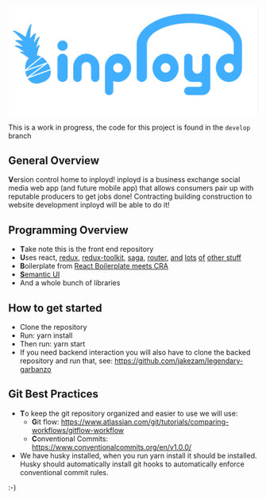 ![codename: crabapple-conglomerate](public/black_inployd.png)

This is a work in progress, the code for this project is found in the `develop` branch

## General Overview

**V**ersion control home to inployd! inployd is a business exchange social media web app (and future mobile app) that
allows consumers pair up with reputable producers to get jobs done! Contracting building construction to website
development inployd will be able to do it!

## Programming Overview

- **T**ake note this is the front end repository
- **U**ses react, [redux](https://redux.js.org/),
  [redux-toolkit](https://redux-toolkit.js.org/),
  [saga](https://github.com/redux-saga/redux-saga),
  [router](https://reactrouter.com/),
  [and](https://github.com/supasate/connected-react-router)
  [lots](https://github.com/react-boilerplate/redux-injectors)
  [of](https://github.com/react-boilerplate/redux-injectors)
  [other stuff](https://github.com/staylor/react-helmet-async)
- **B**oilerplate from
  [React Boilerplate meets CRA](https://github.com/react-boilerplate/react-boilerplate-cra-template)
- [**S**emantic UI](https://react.semantic-ui.com/)
- And a whole bunch of libraries

## How to get started

- Clone the repository
- Run: yarn install
- Then run: yarn start
- If you need backend interaction you will also have to clone the backed repository and run that,
  see: https://github.com/jakezam/legendary-garbanzo

## Git Best Practices

- **T**o keep the git repository organized and easier to use we will use:
  - **G**it flow: https://www.atlassian.com/git/tutorials/comparing-workflows/gitflow-workflow
  - **C**onventional Commits: https://www.conventionalcommits.org/en/v1.0.0/
- We have husky installed, when you run yarn install it should be installed. Husky should automatically install git
  hooks to automatically enforce conventional commit rules.

:-)
